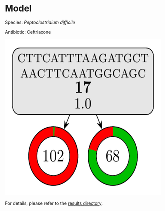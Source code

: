 
# Model

Species: *Peptoclostridium difficile*

Antibiotic: Ceftriaxone

<img src="./model.png" width=500 height=500 />

For details, please refer to the [results directory](../../../../../results/cart_b/peptoclostridium%20difficile/ceftriaxone/repeat_3/).

